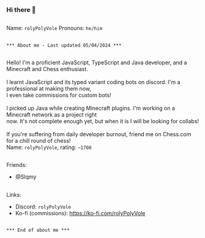 ### Hi there 👋
##
Name: `rolyPolyVole`
Pronouns: `he/him`
##
`*** About me - Last updated 05/04/2024 ***`
##
Hello! I'm a proficient JavaScript, TypeScript and Java developer, and a Minecraft and Chess enthusiast.<br>
<br>
I learnt JavaScript and its typed variant coding bots on discord. I'm a professional at making them now,<br>
I even take commissions for custom bots!<br>
<br>
I picked up Java while creating Minecraft plugins. I'm working on a Minecraft network as a project right<br>
now. It's not complete enough yet, but when it is I will be looking for collabs!<br>
<br>
If you're suffering from daily developer burnout, friend me on Chess.com for a chill round of chess!  <br>
Name: `rolyPolyVole`, rating: `~1700`
##
Friends:
- @Slqmy
##
Links:
- Discord: `rolyPolyVole`
- Ko-fi (commissions): https://ko-fi.com/rolyPolyVole
##
`*** End of about me ***`
